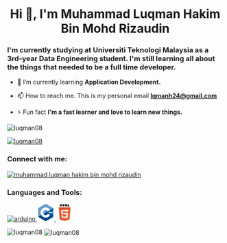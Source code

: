 <h1 align="center">Hi 👋, I'm Muhammad Luqman Hakim Bin Mohd Rizaudin</h1>
<h3 align="left">I'm currently studying at Universiti Teknologi Malaysia as a 3rd-year Data Engineering student. I'm still learning all about the things that needed to be a full time developer.</h3>

- 🌱 I’m currently learning **Application Development.**

- 📫 How to reach me. This is my personal email **lqmanh24@gmail.com**

- ⚡ Fun fact **I'm a fast learner and love to learn new things.**

<p align="left"> <img src="https://komarev.com/ghpvc/?username=luqman08&label=Profile%20views&color=0e75b6&style=flat" alt="luqman08" /> </p>

<p align="left"> <a href="https://github.com/ryo-ma/github-profile-trophy"><img src="https://github-profile-trophy.vercel.app/?username=luqman08" alt="luqman08" /></a> </p>

<h3 align="left">Connect with me:</h3>
<p align="left">
<a href="https://linkedin.com/in/muhammad luqman hakim bin mohd rizaudin" target="blank"><img align="center" src="https://raw.githubusercontent.com/rahuldkjain/github-profile-readme-generator/master/src/images/icons/Social/linked-in-alt.svg" alt="muhammad luqman hakim bin mohd rizaudin" height="30" width="40" /></a>
</p>

<h3 align="left">Languages and Tools:</h3>
<p align="left"> <a href="https://www.arduino.cc/" target="_blank" rel="noreferrer"> <img src="https://cdn.worldvectorlogo.com/logos/arduino-1.svg" alt="arduino" width="40" height="40"/> </a> <a href="https://www.w3schools.com/cpp/" target="_blank" rel="noreferrer"> <img src="https://raw.githubusercontent.com/devicons/devicon/master/icons/cplusplus/cplusplus-original.svg" alt="cplusplus" width="40" height="40"/> </a> <a href="https://www.w3.org/html/" target="_blank" rel="noreferrer"> <img src="https://raw.githubusercontent.com/devicons/devicon/master/icons/html5/html5-original-wordmark.svg" alt="html5" width="40" height="40"/> </a> </p>

<p><img align="left" src="https://github-readme-stats.vercel.app/api/top-langs?username=luqman08&show_icons=true&locale=en&layout=compact" alt="luqman08" /></p>

<p>&nbsp;<img align="center" src="https://github-readme-stats.vercel.app/api?username=luqman08&show_icons=true&locale=en" alt="luqman08" /></p>
